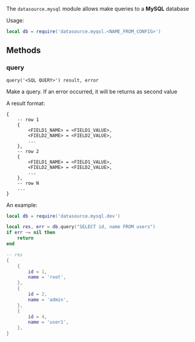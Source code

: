 The `datasource.mysql` module allows make queries to a **MySQL** database

Usage:

```lua title="script.lua"
local db = require('datasource.myqsl.<NAME_FROM_CONFIG>')
```

## Methods

### query 

`query('<SQL QUERY>') result, error`

Make a query. If an error occurred, it will be returns as second value

A result format:

```
{
    -- row 1
    {
        <FIELD1_NAME> = <FIELD1_VALUE>,
        <FIELD2_NAME> = <FIELD2_VALUE>,
        ...
    },
    -- row 2
    {
        <FIELD1_NAME> = <FIELD1_VALUE>,
        <FIELD2_NAME> = <FIELD2_VALUE>,
        ...
    },
    -- row N
    ...
}
``` 

An example:

```lua title="script.lua"
local db = require('datasource.mysql.dev')

local res, err = db.query("SELECT id, name FROM users")
if err ~= nil then
    return
end

-- res 
{
    {
        id = 1,
        name = 'root',
    },
    {
        id = 2,
        name = 'admin',
    },
    {
        id = 4,
        name = 'user1',
    },
}

```
